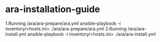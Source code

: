 # ara-installation-guide
1.Running /ara/ara-prepare/ara.yml
ansible-playbook -i inventory/<hosts.ini> ./ara/ara-prepare/ara.yml 
2.Running /ara/ara-install.yml
ansible-playbook -i inventory/<hosts.ini> ./ara/ara-install.yml 
